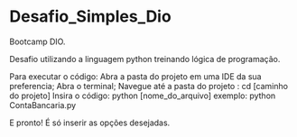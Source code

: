# Desafio_Simples_Dio
Bootcamp DIO. 

Desafio utilizando a linguagem python treinando lógica de programação.


Para executar o código:
Abra a pasta do projeto em uma IDE da sua preferencia;
Abra o terminal;
Navegue até a pasta do projeto : cd [caminho do projeto]
Insira o código: python [nome_do_arquivo] exemplo: python ContaBancaria.py


E pronto!
É só inserir as opções desejadas.
